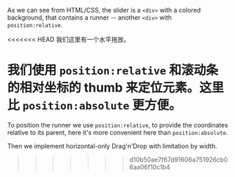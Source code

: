 As we can see from HTML/CSS, the slider is a `<div>` with a colored background, that contains a runner -- another `<div>` with `position:relative`.

<<<<<<< HEAD
我们这里有一个水平拖放。

我们使用 `position:relative` 和滚动条的相对坐标的 thumb 来定位元素。这里比 `position:absolute` 更方便。
=======
To position the runner we use `position:relative`, to provide the coordinates relative to its parent, here it's more convenient here than `position:absolute`.

Then we implement horizontal-only Drag'n'Drop with limitation by width.
>>>>>>> d10b50ae7f67d91606a751926cb06aa06f10c1b4
